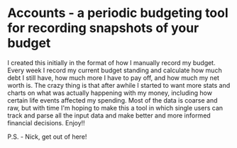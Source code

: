 # Accounts - a periodic budgeting tool for recording snapshots of your budget

I created this initially in the format of how I manually record my budget.
Every week I record my current budget standing and calculate how much debt I
still have, how much more I have to pay off, and how much my net worth is.
The crazy thing is that after awhile I started to want more stats and charts
on what was actually happening with my money, including how certain life events
affected my spending. Most of the data is coarse and raw, but with time I'm
hoping to make this a tool in which single users can track and parse all the
input data and make better and more informed financial decisions. Enjoy!!

P.S. - Nick, get out of here!